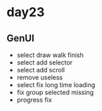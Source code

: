 # day23

## GenUI

- select draw walk finish
- select add selector
- select add scroll
- remove useless
- select fix long time loading
- fix group selected missing
- progress fix